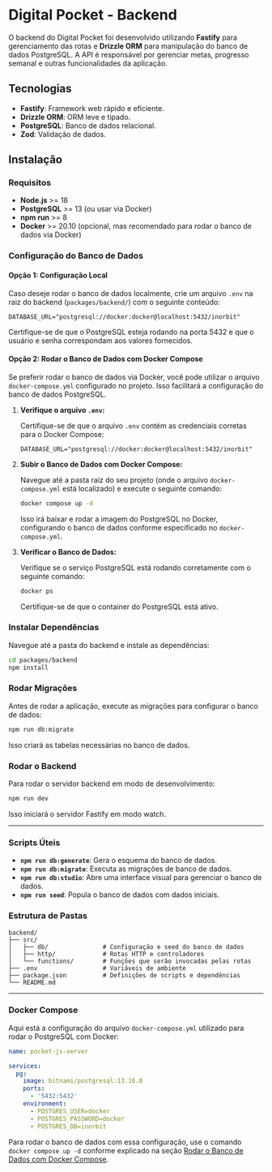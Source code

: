 # Digital Pocket - Backend

O backend do Digital Pocket foi desenvolvido utilizando **Fastify** para gerenciamento das rotas e **Drizzle ORM** para manipulação do banco de dados PostgreSQL. A API é responsável por gerenciar metas, progresso semanal e outras funcionalidades da aplicação.

## Tecnologias

- **Fastify**: Framework web rápido e eficiente.
- **Drizzle ORM**: ORM leve e tipado.
- **PostgreSQL**: Banco de dados relacional.
- **Zod**: Validação de dados.

## Instalação

### Requisitos

- **Node.js** >= 18
- **PostgreSQL** >= 13 (ou usar via Docker)
- **npm run** >= 8
- **Docker** >= 20.10 (opcional, mas recomendado para rodar o banco de dados via Docker)

### Configuração do Banco de Dados

#### Opção 1: Configuração Local

Caso deseje rodar o banco de dados localmente, crie um arquivo `.env` na raiz do backend (`packages/backend/`) com o seguinte conteúdo:

```env
DATABASE_URL="postgresql://docker:docker@localhost:5432/inorbit"
```

Certifique-se de que o PostgreSQL esteja rodando na porta 5432 e que o usuário e senha correspondam aos valores fornecidos.

#### Opção 2: Rodar o Banco de Dados com Docker Compose

Se preferir rodar o banco de dados via Docker, você pode utilizar o arquivo `docker-compose.yml` configurado no projeto. Isso facilitará a configuração do banco de dados PostgreSQL.

1. **Verifique o arquivo `.env`:**
   
   Certifique-se de que o arquivo `.env` contém as credenciais corretas para o Docker Compose:

   ```env
   DATABASE_URL="postgresql://docker:docker@localhost:5432/inorbit"
   ```

2. **Subir o Banco de Dados com Docker Compose:**

   Navegue até a pasta raiz do seu projeto (onde o arquivo `docker-compose.yml` está localizado) e execute o seguinte comando:

   ```bash
   docker compose up -d
   ```

   Isso irá baixar e rodar a imagem do PostgreSQL no Docker, configurando o banco de dados conforme especificado no `docker-compose.yml`.

3. **Verificar o Banco de Dados:**

   Verifique se o serviço PostgreSQL está rodando corretamente com o seguinte comando:

   ```bash
   docker ps
   ```

   Certifique-se de que o container do PostgreSQL está ativo.

### Instalar Dependências

Navegue até a pasta do backend e instale as dependências:

```bash
cd packages/backend
npm install
```

### Rodar Migrações

Antes de rodar a aplicação, execute as migrações para configurar o banco de dados:

```bash
npm run db:migrate
```

Isso criará as tabelas necessárias no banco de dados.

### Rodar o Backend

Para rodar o servidor backend em modo de desenvolvimento:

```bash
npm run dev
```

Isso iniciará o servidor Fastify em modo watch.

---

### Scripts Úteis

- **`npm run db:generate`**: Gera o esquema do banco de dados.
- **`npm run db:migrate`**: Executa as migrações de banco de dados.
- **`npm run db:studio`**: Abre uma interface visual para gerenciar o banco de dados.
- **`npm run seed`**: Popula o banco de dados com dados iniciais.

### Estrutura de Pastas

```
backend/
├── src/
│   ├── db/               # Configuração e seed do banco de dados
│   ├── http/             # Rotas HTTP e controladores
│   └── functions/        # Funções que serão invocadas pelas rotas
├── .env                  # Variáveis de ambiente
├── package.json          # Definições de scripts e dependências
└── README.md
```

---

### Docker Compose

Aqui está a configuração do arquivo `docker-compose.yml` utilizado para rodar o PostgreSQL com Docker:

```yaml
name: pocket-js-server

services:
  pg:
    image: bitnami/postgresql:13.16.0
    ports:
      - '5432:5432'
    environment:
      - POSTGRES_USER=docker
      - POSTGRES_PASSWORD=docker
      - POSTGRES_DB=inorbit
```

Para rodar o banco de dados com essa configuração, use o comando `docker compose up -d` conforme explicado na seção [Rodar o Banco de Dados com Docker Compose](#opção-2-rodar-o-banco-de-dados-com-docker-compose).
